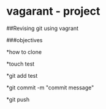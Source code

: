 # vagarant - project

##Revising git using vagrant

###objectives

*how to clone

*touch test

*git add test

*git commit -m "commit message"

*git push
